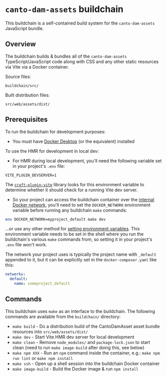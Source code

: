 # `canto-dam-assets` buildchain

This buildchain is a self-contained build system for the `canto-dam-assets` JavaScript bundle.

## Overview

The buildchain builds & bundles all of the `canto-dam-assets` TypeScript/JavaScript code along with CSS and any other static resources via Vite via a Docker container.

Source files:

`buildchain/src/`

Built distribution files:

`src/web/assets/dist/`

## Prerequisites

To run the buildchain for development purposes:

- You must have [Docker Desktop](https://www.docker.com/products/docker-desktop/) (or the equivalent) installed

To use the HMR for development in local dev:

- For HMR during local development, you'll need the following variable set in your project's `.env` file:
```dotenv
VITE_PLUGIN_DEVSERVER=1
```
The [`craft-plugin-vite`](https://github.com/nystudio107/craft-plugin-vite) library looks for this environment variable to determine whether it should check for a running Vite dev server.

- So your project can access the buildchain container over the [internal Docker network](https://docs.docker.com/compose/networking/), you'll need to set the `DOCKER_NETWORK` environment variable before running any buildchain `make` commands:
```bash
env DOCKER_NETWORK=myproject_default make dev
```
...or use any other method for [setting environment variables](https://www.twilio.com/blog/how-to-set-environment-variables.html). This environment variable needs to be set in the shell where you run the buildchain's various `make` commands from, so setting it in your project's `.env` file won't work.

The network your project uses is typically the project name with `_default` appended to it, but it can be explicitly set in the `docker-composer.yaml` like this:
```yaml
networks:
  default:
    name: someproject_default
```

## Commands

This buildchain uses `make` as an interface to the buildchain. The following commands are available from the `buildchain/` directory:

- `make build` - Do a distribution build of the CantoDamAsset asset bundle resources into `src/web/assets/dist/`
- `make dev` - Start Vite HMR dev server for local development
- `make clean` - Remove `node_modules/` and `package-lock.json` to start clean (need to run `make image-build` after doing this, see below)
- `make npm XXX` - Run an `npm` command inside the container, e.g.: `make npm run lint` or `make npm install`
- `make ssh` - Open up a shell session into the buildchain Docker container
- `make image-build` - Build the Docker image & run `npm install`
